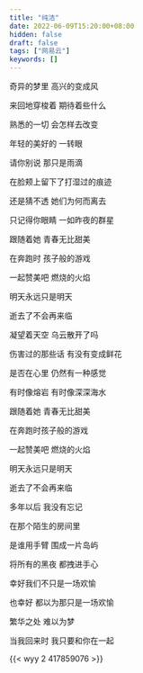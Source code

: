 ```yaml
---
title: "纯洁"
date: 2022-06-09T15:20:00+08:00
hidden: false
draft: false
tags: ["网易云"]
keywords: []
---
```


奇异的梦里 高兴的变成风

来回地穿梭着 期待着些什么

熟悉的一切 会怎样去改变

年轻的美好的 一转眼

请你别说 那只是雨滴

在脸颊上留下了打湿过的痕迹

还是猜不透 她们为何而离去

只记得你眼睛 一如昨夜的群星

跟随着她 青春无比甜美

在奔跑时 孩子般的游戏

一起赞美吧 燃烧的火焰

明天永远只是明天

逝去了不会再来临

凝望着天空 乌云散开了吗

伤害过的那些话 有没有变成鲜花

是否在心里 仍然有一种感觉

有时像熔岩 有时像深深海水

跟随着她 青春无比甜美

在奔跑时孩子般的游戏

一起赞美吧 燃烧的火焰

明天永远只是明天

逝去了不会再来临

多年以后 我没有忘记

在那个陌生的房间里

是谁用手臂 围成一片岛屿

将所有的黑夜 都拽进手心

幸好我们不只是一场欢愉

也幸好 都以为那只是一场欢愉

繁华之处 难以为梦

当我回来时 我只要和你在一起

{{< wyy 2 417859076 >}}

